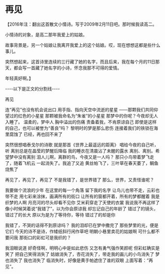# 再见


【2016年注：翻出这首散文小情诗。写于2009年2月11日吧。那时候我读高二。

小情诗的对象，是高二那年我爱上的姑娘。

故事背景是，另一个姑娘让我离开我爱上的这个姑娘。哎，现在想想这都是些什么事儿。

突然想起来，这首诗里连续的三行藏了她的名字，而且后来，我在每个月的11日那天，都会写一首藏了她名字的小诗，怀念我那不可得的爱情。

年轻真好啊。】

----以下是正文的分割线----

再见

连“再见”也没有机会说出口
用手指、指向天空中流逝的星星
——那颗我们共同仰望过的红色的小星星
那颗被我命名为“朱雀”的小星星
那梦中的你呢？今夜却无人入睡了。
温柔的，梦中人
胸中溢出的伤痛
责备着我，不肯原谅自己
即使是这样的自己，也可以被誉为“善良”吗？
黎明时的梦是那么悲伤
连接着我们的铁锁在海里腐蚀了
已经，再也回不来了

突然很想唱泰戈尔的诗歌
就是那首《世界上最遥远的距离》
唱给今夜的自己听，听
离别总是在晶莹的梦醒后降临
我的睡衣在清晨沾了未醒的露水
离别、离别。希望梦中没有离别
泪人儿啊，离群的鸟，今夜又是一人吗？
那只小鸟带着梦飞走了，随着飞机云
一起消失了。我追了又追
黄丝帕飞了，三叶草在春天萎了，鲷鱼烧焦了

再见了，再见了，再见了
不是我错了，是世界错了
那么，世界，又责怪谁呢？

我要做个流浪的少年
在这里的每一个角落
留下我的名字
让鸟儿也带不走，云彩也带不走
用七彩来涂抹，画满所有的街口
让所有的窗都开着，所有的梦都醒着
我是织梦的人啊
月亮河的尽头却看不见你
艾米莉穿走了天使的衣裳
我说我不再这样了
像小时候哭着说“我错了”，以为你会原谅我
却忘记自己的年龄了
错过了的镜头，错过了的长大
原以为是为了等待你，等待
错过了的却是你

我错了，不哭的话得不到原谅吗？
我的泪却已在梦中撒完了
那些梦里的光，便是它们
今天的诗不是诗，作矮纸斜行闲作草吧
明朝小巷里卖花的姑娘啊
可什么都不要问我
那街口的彩虹可是我织的？

我泪眼说道
好奇怪啊，明明心中是如此悲伤
又怎有勇气强作笑颜呢
但彩虹确实是笑了
把自己笑得消失了
姑娘消失了，杏花消失了，带走我的画儿的小鸟消失了
梦也消失了
我也消失了
临消失时，好像是黄手帕遮住了谁的双眼
上面写着：“再见”。


